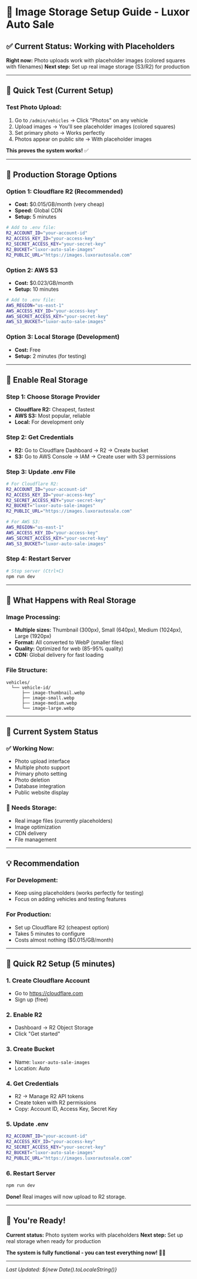 # 📁 Image Storage Setup Guide - Luxor Auto Sale

## ✅ Current Status: Working with Placeholders

**Right now:** Photo uploads work with placeholder images (colored squares with filenames)
**Next step:** Set up real image storage (S3/R2) for production

---

## 🎯 Quick Test (Current Setup)

### **Test Photo Upload:**
1. Go to `/admin/vehicles` → Click "Photos" on any vehicle
2. Upload images → You'll see placeholder images (colored squares)
3. Set primary photo → Works perfectly
4. Photos appear on public site → With placeholder images

**This proves the system works!** ✅

---

## 🚀 Production Storage Options

### **Option 1: Cloudflare R2 (Recommended)**
- **Cost:** $0.015/GB/month (very cheap)
- **Speed:** Global CDN
- **Setup:** 5 minutes

```bash
# Add to .env file:
R2_ACCOUNT_ID="your-account-id"
R2_ACCESS_KEY_ID="your-access-key"
R2_SECRET_ACCESS_KEY="your-secret-key"
R2_BUCKET="luxor-auto-sale-images"
R2_PUBLIC_URL="https://images.luxorautosale.com"
```

### **Option 2: AWS S3**
- **Cost:** $0.023/GB/month
- **Setup:** 10 minutes

```bash
# Add to .env file:
AWS_REGION="us-east-1"
AWS_ACCESS_KEY_ID="your-access-key"
AWS_SECRET_ACCESS_KEY="your-secret-key"
AWS_S3_BUCKET="luxor-auto-sale-images"
```

### **Option 3: Local Storage (Development)**
- **Cost:** Free
- **Setup:** 2 minutes (for testing)

---

## 🔧 Enable Real Storage

### **Step 1: Choose Storage Provider**
- **Cloudflare R2:** Cheapest, fastest
- **AWS S3:** Most popular, reliable
- **Local:** For development only

### **Step 2: Get Credentials**
- **R2:** Go to Cloudflare Dashboard → R2 → Create bucket
- **S3:** Go to AWS Console → IAM → Create user with S3 permissions

### **Step 3: Update .env File**
```bash
# For Cloudflare R2:
R2_ACCOUNT_ID="your-account-id"
R2_ACCESS_KEY_ID="your-access-key"
R2_SECRET_ACCESS_KEY="your-secret-key"
R2_BUCKET="luxor-auto-sale-images"
R2_PUBLIC_URL="https://images.luxorautosale.com"

# For AWS S3:
AWS_REGION="us-east-1"
AWS_ACCESS_KEY_ID="your-access-key"
AWS_SECRET_ACCESS_KEY="your-secret-key"
AWS_S3_BUCKET="luxor-auto-sale-images"
```

### **Step 4: Restart Server**
```bash
# Stop server (Ctrl+C)
npm run dev
```

---

## 📸 What Happens with Real Storage

### **Image Processing:**
- **Multiple sizes:** Thumbnail (300px), Small (640px), Medium (1024px), Large (1920px)
- **Format:** All converted to WebP (smaller files)
- **Quality:** Optimized for web (85-95% quality)
- **CDN:** Global delivery for fast loading

### **File Structure:**
```
vehicles/
  └── vehicle-id/
      ├── image-thumbnail.webp
      ├── image-small.webp
      ├── image-medium.webp
      └── image-large.webp
```

---

## 🎯 Current System Status

### **✅ Working Now:**
- Photo upload interface
- Multiple photo support
- Primary photo setting
- Photo deletion
- Database integration
- Public website display

### **🔧 Needs Storage:**
- Real image files (currently placeholders)
- Image optimization
- CDN delivery
- File management

---

## 💡 Recommendation

### **For Development:**
- Keep using placeholders (works perfectly for testing)
- Focus on adding vehicles and testing features

### **For Production:**
- Set up Cloudflare R2 (cheapest option)
- Takes 5 minutes to configure
- Costs almost nothing ($0.015/GB/month)

---

## 🚀 Quick R2 Setup (5 minutes)

### **1. Create Cloudflare Account**
- Go to https://cloudflare.com
- Sign up (free)

### **2. Enable R2**
- Dashboard → R2 Object Storage
- Click "Get started"

### **3. Create Bucket**
- Name: `luxor-auto-sale-images`
- Location: Auto

### **4. Get Credentials**
- R2 → Manage R2 API tokens
- Create token with R2 permissions
- Copy: Account ID, Access Key, Secret Key

### **5. Update .env**
```bash
R2_ACCOUNT_ID="your-account-id"
R2_ACCESS_KEY_ID="your-access-key"
R2_SECRET_ACCESS_KEY="your-secret-key"
R2_BUCKET="luxor-auto-sale-images"
R2_PUBLIC_URL="https://images.luxorautosale.com"
```

### **6. Restart Server**
```bash
npm run dev
```

**Done!** Real images will now upload to R2 storage.

---

## 🎉 You're Ready!

**Current status:** Photo system works with placeholders
**Next step:** Set up real storage when ready for production

**The system is fully functional - you can test everything now!** 📸✨

---

*Last Updated: ${new Date().toLocaleString()}*
